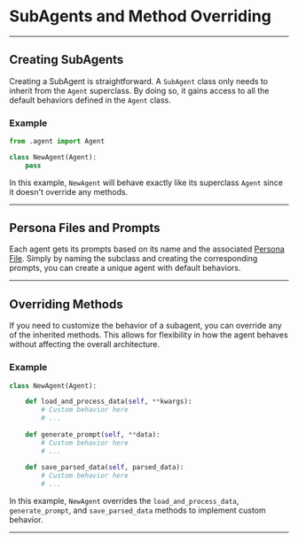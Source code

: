 # SubAgents and Method Overriding

---

## Creating SubAgents

Creating a SubAgent is straightforward. A `SubAgent` class only needs to inherit from the `Agent` superclass. By doing so, it gains access to all the default behaviors defined in the `Agent` class.

### Example
```python
from .agent import Agent

class NewAgent(Agent):
    pass
```

In this example, `NewAgent` will behave exactly like its superclass `Agent` since it doesn't override any methods.

---

## Persona Files and Prompts

Each agent gets its prompts based on its name and the associated [Persona File](./Persona.md). Simply by naming the subclass and creating the corresponding prompts, you can create a unique agent with default behaviors.

---

## Overriding Methods

If you need to customize the behavior of a subagent, you can override any of the inherited methods. This allows for flexibility in how the agent behaves without affecting the overall architecture.

### Example
```python
class NewAgent(Agent):

    def load_and_process_data(self, **kwargs):
        # Custom behavior here
        # ...
        
    def generate_prompt(self, **data):
        # Custom behavior here
        # ...
    
    def save_parsed_data(self, parsed_data):
        # Custom behavior here
        # ...
```

In this example, `NewAgent` overrides the `load_and_process_data`, `generate_prompt`, and `save_parsed_data` methods to implement custom behavior.

---

